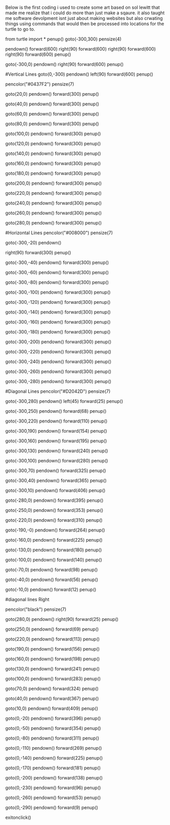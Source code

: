 Below is the first coding i used to create some art based on sol lewitt that made me realize that i could do more than just make a sqaure.
it also taught me software devolpment isnt just about making websites but also crwating things using commands that would then be processed into locations for the turtle to go to.


from turtle import *
penup()
goto(-300,300)
pensize(4)

pendown()
forward(600)
right(90)
forward(600)
right(90)
forward(600)
right(90)
forward(600)
penup()


goto(-300,0)
pendown()
right(90)
forward(600)
penup()

#Vertical Lines
goto(0,-300)
pendown()
left(90)
forward(600)
penup()

pencolor("#0437F2")
pensize(7)

goto(20,0)
pendown()
forward(300)
penup()

goto(40,0)
pendown()
forward(300)
penup()

goto(60,0)
pendown()
forward(300)
penup()

goto(80,0)
pendown()
forward(300)
penup()

goto(100,0)
pendown()
forward(300)
penup()

goto(120,0)
pendown()
forward(300)
penup()

goto(140,0)
pendown()
forward(300)
penup()

goto(160,0)
pendown()
forward(300)
penup()

goto(180,0)
pendown()
forward(300)
penup()

goto(200,0)
pendown()
forward(300)
penup()

goto(220,0)
pendown()
forward(300)
penup()

goto(240,0)
pendown()
forward(300)
penup()

goto(260,0)
pendown()
forward(300)
penup()

goto(280,0)
pendown()
forward(300)
penup()

#Horizontal Lines
pencolor("#008000")
pensize(7)

goto(-300,-20)
pendown()

right(90)
forward(300)
penup()

goto(-300,-40)
pendown()
forward(300)
penup()

goto(-300,-60)
pendown()
forward(300)
penup()

goto(-300,-80)
pendown()
forward(300)
penup()

goto(-300,-100)
pendown()
forward(300)
penup()

goto(-300,-120)
pendown()
forward(300)
penup()

goto(-300,-140)
pendown()
forward(300)
penup()

goto(-300,-160)
pendown()
forward(300)
penup()

goto(-300,-180)
pendown()
forward(300)
penup()

goto(-300,-200)
pendown()
forward(300)
penup()

goto(-300,-220)
pendown()
forward(300)
penup()

goto(-300,-240)
pendown()
forward(300)
penup()

goto(-300,-260)
pendown()
forward(300)
penup()

goto(-300,-280)
pendown()
forward(300)
penup()

#Diagonal Lines
pencolor("#D2042D")
pensize(7)

goto(-300,280)
pendown()
left(45)
forward(25)
penup()

goto(-300,250)
pendown()
forward(68)
penup()

goto(-300,220)
pendown()
forward(110)
penup()

goto(-300,190)
pendown()
forward(154)
penup()

goto(-300,160)
pendown()
forward(195)
penup()

goto(-300,130)
pendown()
forward(240)
penup()

goto(-300,100)
pendown()
forward(280)
penup()

goto(-300,70)
pendown()
forward(325)
penup()

goto(-300,40)
pendown()
forward(365)
penup()

goto(-300,10)
pendown()
forward(406)
penup()

goto(-280,0)
pendown()
forward(395)
penup()

goto(-250,0)
pendown()
forward(353)
penup()

goto(-220,0)
pendown()
forward(310)
penup()

goto(-190,-0)
pendown()
forward(264)
penup()

goto(-160,0)
pendown()
forward(225)
penup()

goto(-130,0)
pendown()
forward(180)
penup()

goto(-100,0)
pendown()
forward(140)
penup()

goto(-70,0)
pendown()
forward(98)
penup()

goto(-40,0)
pendown()
forward(56)
penup()

goto(-10,0)
pendown()
forward(12)
penup()

#diagonal lines Right

pencolor("black")
pensize(7)

goto(280,0)
pendown()
right(90)
forward(25)
penup()

goto(250,0)
pendown()
forward(69)
penup()

goto(220,0)
pendown()
forward(113)
penup()

goto(190,0)
pendown()
forward(156)
penup()

goto(160,0)
pendown()
forward(198)
penup()

goto(130,0)
pendown()
forward(241)
penup()

goto(100,0)
pendown()
forward(283)
penup()

goto(70,0)
pendown()
forward(324)
penup()

goto(40,0)
pendown()
forward(367)
penup()

goto(10,0)
pendown()
forward(409)
penup()

goto(0,-20)
pendown()
forward(396)
penup()

goto(0,-50)
pendown()
forward(354)
penup()

goto(0,-80)
pendown()
forward(311)
penup()

goto(0,-110)
pendown()
forward(269)
penup()

goto(0,-140)
pendown()
forward(225)
penup()

goto(0,-170)
pendown()
forward(181)
penup()

goto(0,-200)
pendown()
forward(138)
penup()

goto(0,-230)
pendown()
forward(96)
penup()

goto(0,-260)
pendown()
forward(53)
penup()

goto(0,-290)
pendown()
forward(9)
penup()







exitonclick()
